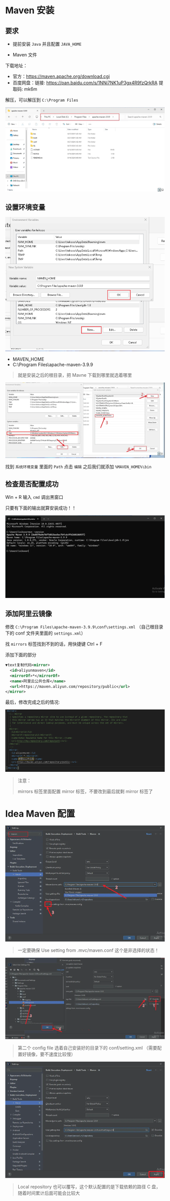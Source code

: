 

#  <a id="Maven">Maven 安装</a>

## 要求

- 提前安装 `Java` 并且配置 `JAVA_HOME` 

- Maven 文件

下载地址：

- 官方：https://maven.apache.org/download.cgi
- 百度网盘：链接: https://pan.baidu.com/s/1NNi7NK1uP3gx4R9fzQrkRA 提取码: mk6m

解压，可以解压到 `C:\Program Files`

![image-20240827181020405](assets/jIaRat0bGpmcnwpT.webp)

## 设置环境变量

![image-20240827181137899](assets/qnUeATexvH7arc2a.png)

- MAVEN_HOME
- C:\Program Files\apache-maven-3.9.9

> 就是安装之后的根目录，把 Mavne 下载到哪里就选着哪里

![image.png](assets/meOJ2hc2hKEOzyaB.webp)

找到 `系统环境变量` 里面的 `Path` 点击 `编辑` 之后我们就添加 `%MAVEN_HOME%\bin`

## 检查是否配置成功

Win + R 输入 `cmd` 调出黑窗口

只要有下面的输出就算安装成功！！

![image-20240827181536735](assets/dn7xNAFS4I52oYPM.webp)

## 添加阿里云镜像

修改 `C:\Program Files\apache-maven-3.9.9\conf\settings.xml` （自己根目录下的 conf 文件夹里面的 `settings.xml`）

找 `mirrors` 标签找到不到的话，用快捷键 Ctrl + F

添加下面的部分

```xml
▼text复制代码<mirror>
  <id>aliyunmaven</id>
  <mirrorOf>*</mirrorOf>
  <name>阿里云公共仓库</name>
  <url>https://maven.aliyun.com/repository/public</url>
</mirror> 
```

最后，修改完成之后的情况:

![image-20240827184800731](assets/QpQHM0JpcAFIiSCI.png)

> 注意：
>
> mirrors 标签里面配置 mirror 标签，不要改到最后就剩 mirror 标签了

# Idea Maven 配置

![image-20240827191449438](assets/SulypTuvzDyRc00v.webp)

> 一定要确保 Use setting from .mvc/maven.conf 这个是非选择的状态！

![image-20240827190507612](assets/ry0ztOEtMMTUfUf6.webp)

> 第二个 config file 选着自己安装好的目录下的 conf/setting.xml （需要配置好镜像，要不速度比较慢）

![image-20240827191602720](assets/1WeQvfsS0e1LlmV5.webp)

> Local repository 也可以覆写，这个默认配置的是下载依赖的路径 C 盘，随着时间累计后面可能会比较大